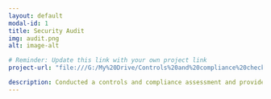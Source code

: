 ```yaml
---
layout: default
modal-id: 1
title: Security Audit
img: audit.png
alt: image-alt

# Reminder: Update this link with your own project link
project-url: "file:///G:/My%20Drive/Controls%20and%20compliance%20checklist.pdf"

description: Conducted a controls and compliance assessment and provided recommendations to company stakeholders to mitigate risks and avoid fines based on best practices for NIST CSF, PCI DSS, GDPR, SOC 1 & SOC 2.
---
```

